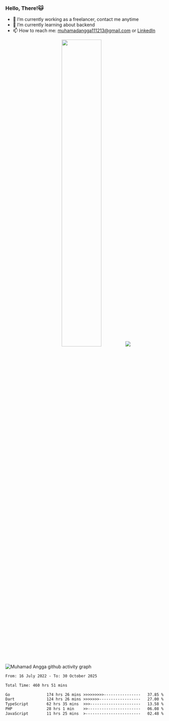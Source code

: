 
### Hello, There!🐱

- 🔭 I’m currently working as a freelancer, contact me anytime
- 🌱 I’m currently learning about backend
- 📫 How to reach me: [muhamadangga111213@gmail.com](mailto:muhamadangga111213@gmail.com) or [LinkedIn](https://www.linkedin.com/in/muhamad-angga)

<p align="center">
    <img width="49.5%" src="https://github-readme-stats.vercel.app/api?username=muhangga&count_private=true&theme=ocean_dark&show_icons=true" />
    &nbsp;
    <img src="https://github-readme-stats.vercel.app/api/top-langs/?username=muhangga&langs_count=8&layout=compact&theme=ocean_dark&show_icons=true" />
</p>

![Muhamad Angga github activity graph](https://github-readme-activity-graph.cyclic.app/graph?username=muhangga&custom_title=Angga&color=708090&theme=github-dark)


<!--START_SECTION:waka-->

```txt
From: 16 July 2022 - To: 30 October 2025

Total Time: 460 hrs 51 mins

Go                174 hrs 26 mins >>>>>>>>>----------------   37.85 %
Dart              124 hrs 26 mins >>>>>>>------------------   27.00 %
TypeScript        62 hrs 35 mins  >>>----------------------   13.58 %
PHP               28 hrs 1 min    >>-----------------------   06.08 %
JavaScript        11 hrs 25 mins  >------------------------   02.48 %
```

<!--END_SECTION:waka-->

